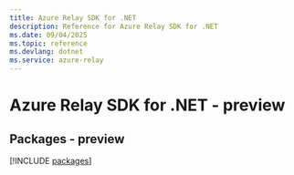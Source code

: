 ```yaml
---
title: Azure Relay SDK for .NET
description: Reference for Azure Relay SDK for .NET
ms.date: 09/04/2025
ms.topic: reference
ms.devlang: dotnet
ms.service: azure-relay
---
```

# Azure Relay SDK for .NET - preview
## Packages - preview
[!INCLUDE [packages](relay-index.md)]